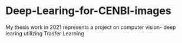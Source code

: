 # Deep-Learing-for-CENBI-images
My thesis work in 2021 represents a project on computer vision- deep learing utilizing Trasfer Learning
